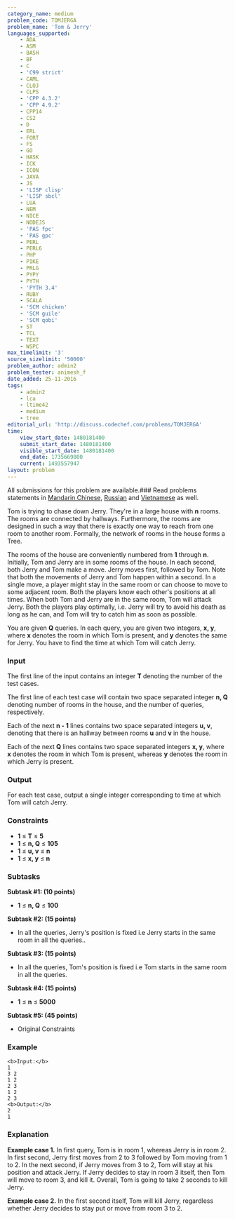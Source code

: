 ```yaml
---
category_name: medium
problem_code: TOMJERGA
problem_name: 'Tom & Jerry'
languages_supported:
    - ADA
    - ASM
    - BASH
    - BF
    - C
    - 'C99 strict'
    - CAML
    - CLOJ
    - CLPS
    - 'CPP 4.3.2'
    - 'CPP 4.9.2'
    - CPP14
    - CS2
    - D
    - ERL
    - FORT
    - FS
    - GO
    - HASK
    - ICK
    - ICON
    - JAVA
    - JS
    - 'LISP clisp'
    - 'LISP sbcl'
    - LUA
    - NEM
    - NICE
    - NODEJS
    - 'PAS fpc'
    - 'PAS gpc'
    - PERL
    - PERL6
    - PHP
    - PIKE
    - PRLG
    - PYPY
    - PYTH
    - 'PYTH 3.4'
    - RUBY
    - SCALA
    - 'SCM chicken'
    - 'SCM guile'
    - 'SCM qobi'
    - ST
    - TCL
    - TEXT
    - WSPC
max_timelimit: '3'
source_sizelimit: '50000'
problem_author: admin2
problem_tester: animesh_f
date_added: 25-11-2016
tags:
    - admin2
    - lca
    - ltime42
    - medium
    - tree
editorial_url: 'http://discuss.codechef.com/problems/TOMJERGA'
time:
    view_start_date: 1480181400
    submit_start_date: 1480181400
    visible_start_date: 1480181400
    end_date: 1735669800
    current: 1493557947
layout: problem
---
```

All submissions for this problem are available.###  Read problems statements in [Mandarin Chinese](http://www.codechef.com/download/translated/LTIME42/mandarin/TOMJERGA.pdf), [Russian](http://www.codechef.com/download/translated/LTIME42/russian/TOMJERGA.pdf) and [Vietnamese](http://www.codechef.com/download/translated/LTIME42/vietnamese/TOMJERGA.pdf) as well.

Tom is trying to chase down Jerry. They're in a large house with **n** rooms. The rooms are connected by hallways. Furthermore, the rooms are designed in such a way that there is exactly one way to reach from one room to another room. Formally, the network of rooms in the house forms a Tree.

 The rooms of the house are conveniently numbered from **1** through **n**. Initially, Tom and Jerry are in some rooms of the house. In each second, both Jerry and Tom make a move. Jerry moves first, followed by Tom. Note that both the movements of Jerry and Tom happen within a second. In a single move, a player might stay in the same room or can choose to move to some adjacent room. Both the players know each other's positions at all times. When both Tom and Jerry are in the same room, Tom will attack Jerry. Both the players play optimally, i.e. Jerry will try to avoid his death as long as he can, and Tom will try to catch him as soon as possible.

You are given **Q** queries. In each query, you are given two integers, **x, y**, where **x** denotes the room in which Tom is present, and **y** denotes the same for Jerry. You have to find the time at which Tom will catch Jerry.

### Input

The first line of the input contains an integer **T** denoting the number of the test cases.

The first line of each test case will contain two space separated integer **n, Q** denoting number of rooms in the house, and the number of queries, respectively.

Each of the next **n - 1** lines contains two space separated integers **u, v**, denoting that there is an hallway between rooms **u** and **v** in the house.

Each of the next **Q** lines contains two space separated integers **x, y**, where **x** denotes the room in which Tom is present, whereas **y** denotes the room in which Jerry is present.

### Output

For each test case, output a single integer corresponding to time at which Tom will catch Jerry.

### Constraints

- **1** ≤ **T**  ≤ **5**
- **1** ≤ **n, Q**  ≤ **105**
- **1** ≤ **u, v**  ≤ **n**
- **1** ≤ **x, y**  ≤ **n**

### Subtasks

**Subtask #1: (10 points)**

- **1** ≤ **n, Q**  ≤ **100**

**Subtask #2: (15 points)**

- In all the queries, Jerry's position is fixed i.e Jerry starts in the same room in all the queries..

**Subtask #3: (15 points)**

- In all the queries, Tom's position is fixed i.e Tom starts in the same room in all the queries.

**Subtask #4: (15 points)**

- **1** ≤ **n**  ≤ **5000**

**Subtask #5: (45 points)**

- Original Constraints

### Example

```
<b>Input:</b>
1
3 2
1 2
2 3
1 2
2 3
<b>Output:</b>
2
1

```
### Explanation

**Example case 1.** In first query, Tom is in room 1, whereas Jerry is in room 2. In first second, Jerry first moves from 2 to 3 followed by Tom moving from 1 to 2. In the next second, if Jerry moves from 3 to 2, Tom will stay at his position and attack Jerry. If Jerry decides to stay in room 3 itself, then Tom will move to room 3, and kill it. Overall, Tom is going to take 2 seconds to kill Jerry.

**Example case 2.** In the first second itself, Tom will kill Jerry, regardless whether Jerry decides to stay put or move from room 3 to 2.